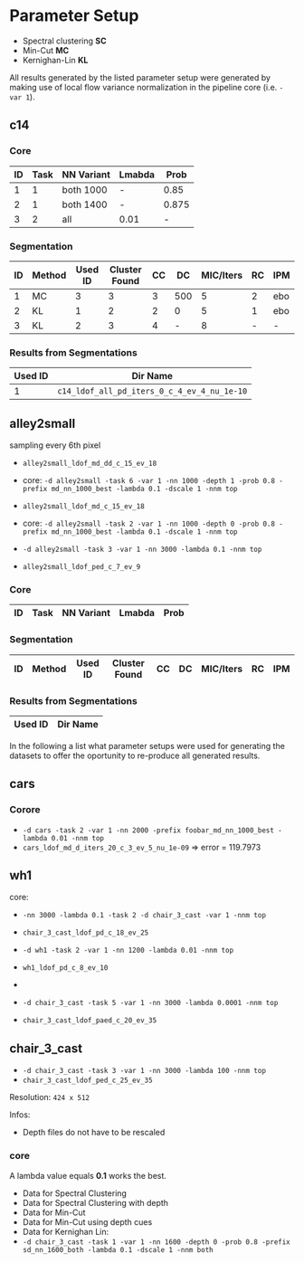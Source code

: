 # Parameter Setup

+ Spectral clustering **SC**
+ Min-Cut **MC**
+ Kernighan-Lin **KL**

All results generated by the listed parameter setup were generated by making use of local flow variance normalization in the pipeline core (i.e. `-var 1`).

## c14

### Core

ID | Task | NN Variant | Lmabda | Prob
--- | --- | --- | --- | ---
1 | 1 | both 1000 | - | 0.85
2 | 1 | both 1400| - | 0.875
3 | 2 | all | 0.01 | -

### Segmentation

ID | Method | Used ID | Cluster Found | CC | DC | MIC/Iters | RC | IPM
--- | --- | --- | --- | --- | --- | --- | --- | ---
1 | MC | 3 | 3 | 3 | 500 | 5 | 2 | ebo 
2 | KL | 1 | 2 | 2 | 0 | 5 | 1 | ebo
3 | KL | 2 | 3 | 4 | - | 8 | - | -

### Results from Segmentations

Used ID | Dir Name | 
--- | ---
1 | `c14_ldof_all_pd_iters_0_c_4_ev_4_nu_1e-10`

## alley2small

sampling every 6th pixel

+ `alley2small_ldof_md_dd_c_15_ev_18`
 + core: `-d alley2small -task 6 -var 1 -nn 1000 -depth 1 -prob 0.8 -prefix md_nn_1000_best -lambda 0.1 -dscale 1 -nnm top`

+ `alley2small_ldof_md_c_15_ev_18`
 + core: `-d alley2small -task 2 -var 1 -nn 1000 -depth 0 -prob 0.8 -prefix md_nn_1000_best -lambda 0.1 -dscale 1 -nnm top`


+ `-d alley2small -task 3 -var 1 -nn 3000 -lambda 0.1 -nnm top`
 + `alley2small_ldof_ped_c_7_ev_9`

### Core

ID | Task | NN Variant | Lmabda | Prob
--- | --- | --- | --- | ---

### Segmentation

ID | Method | Used ID | Cluster Found | CC | DC | MIC/Iters | RC | IPM
--- | --- | --- | --- | --- | --- | --- | --- | ---

### Results from Segmentations

Used ID | Dir Name | 
--- | ---





In the following a list what parameter setups were used for generating the datasets to offer the oportunity to re-produce all generated results.

## cars
### Corore
+ `-d cars -task 2 -var 1 -nn 2000 -prefix foobar_md_nn_1000_best -lambda 0.01 -nnm top`
 + `cars_ldof_md_d_iters_20_c_3_ev_5_nu_1e-09` => error = 119.7973

## wh1

core:

+ `-nn 3000 -lambda 0.1 -task 2 -d chair_3_cast -var 1 -nnm top`
 + `chair_3_cast_ldof_pd_c_18_ev_25` 

+ `-d wh1 -task 2 -var 1 -nn 1200 -lambda 0.01 -nnm top`
 + `wh1_ldof_pd_c_8_ev_10`
 + 

+ `-d chair_3_cast -task 5 -var 1 -nn 3000 -lambda 0.0001 -nnm top`
 + `chair_3_cast_ldof_paed_c_20_ev_35`

## chair_3_cast

+ `-d chair_3_cast -task 3 -var 1 -nn 3000 -lambda 100 -nnm top`
 + `chair_3_cast_ldof_ped_c_25_ev_35`

Resolution: `424 x 512`

Infos: 

+ Depth files do not have to be rescaled

### core

A lambda value equals **0.1** works the best.

+ Data for Spectral Clustering
+ Data for Spectral Clustering with depth
+ Data for Min-Cut
+ Data for Min-Cut using depth cues
+ Data for Kernighan Lin:
 + `-d chair_3_cast -task 1 -var 1 -nn 1600 -depth 0 -prob 0.8 -prefix sd_nn_1600_both -lambda 0.1 -dscale 1 -nnm both`

